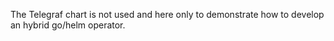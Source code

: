The Telegraf chart is not used and here only to demonstrate how to develop an hybrid go/helm operator.
